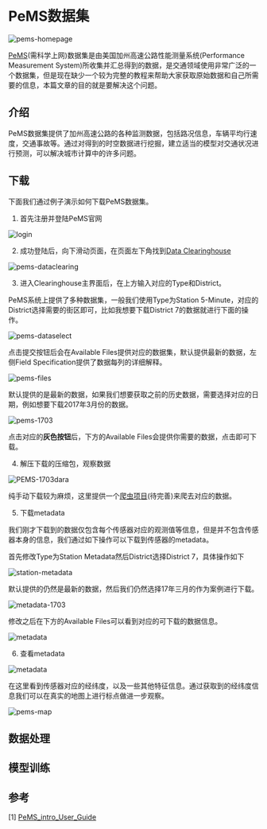 # PeMS数据集

![pems-homepage](./img/pems/PEMS-homepage.png)

[PeMS](http://pems.dot.ca.gov/)(需科学上网)数据集是由美国加州高速公路性能测量系统(Performance Measurement System)所收集并汇总得到的数据，是交通领域使用非常广泛的一个数据集，但是现在缺少一个较为完整的教程来帮助大家获取原始数据和自己所需要的信息，本篇文章的目的就是要解决这个问题。

## 介绍

PeMS数据集提供了加州高速公路的各种监测数据，包括路况信息，车辆平均行速度，交通事故等。通过对得到的时空数据进行挖掘，建立适当的模型对交通状况进行预测，可以解决城市计算中的许多问题。

## 下载

下面我们通过例子演示如何下载PeMS数据集。

1. 首先注册并登陆PeMS官网

![login](./img/pems/pems-login.png)

2. 成功登陆后，向下滑动页面，在页面左下角找到[Data Clearinghouse](http://pems.dot.ca.gov/?dnode=Clearinghouse)

![pems-dataclearing](./img/pems/PEMS-dataclearing.png)

3. 进入Clearinghouse主界面后，在上方输入对应的Type和District。

PeMS系统上提供了多种数据集，一般我们使用Type为Station 5-Minute，对应的District选择需要的街区即可，比如我想要下载District 7的数据就进行下面的操作。

![pems-dataselect](./img/pems/PEMS-dataselect.png)

点击提交按钮后会在Available Files提供对应的数据集，默认提供最新的数据，左侧Field Specification提供了数据每列的详细解释。

![pems-files](./img/pems/PEMS-files.png)

默认提供的是最新的数据，如果我们想要获取之前的历史数据，需要选择对应的日期，例如想要下载2017年3月份的数据。

![pems-1703](./img/pems/PEMS-1703.png)

点击对应的**灰色按钮**后，下方的Available Files会提供你需要的数据，点击即可下载。

4. 解压下载的压缩包，观察数据

![PEMS-1703dara](./img/pems/PEMS-1703data.png)

纯手动下载较为麻烦，这里提供一个[爬虫项目]()(待完善)来爬去对应的数据。

5. 下载metadata

我们刚才下载到的数据仅包含每个传感器对应的观测值等信息，但是并不包含传感器本身的信息，我们通过如下操作可以下载到传感器的metadata。

首先修改Type为Station Metadata然后District选择District 7，具体操作如下

![station-metadata](./img/pems/station-metadata.png)

默认提供的仍然是最新的数据，然后我们仍然选择17年三月的作为案例进行下载。

![metadata-1703](./img/pems/metadata-1703.png)

修改之后在下方的Available Files可以看到对应的可下载的数据信息。

![metadata](./img/pems/metadata-files.png)

6. 查看metadata

![metadata](./img/pems/pems-metadata.png)

在这里看到传感器对应的经纬度，以及一些其他特征信息。通过获取到的经纬度信息我们可以在真实的地图上进行标点做进一步观察。

![pems-map](./img/pems/pems-map.png)

## 数据处理



## 模型训练



## 参考

[1] [PeMS_intro_User_Guide](https://github.com/Knowledge-Precipitation-Tribe/Urban-computing-papers/blob/master/pdf/PeMS_Intro_User_Guide_v6.pdf)

